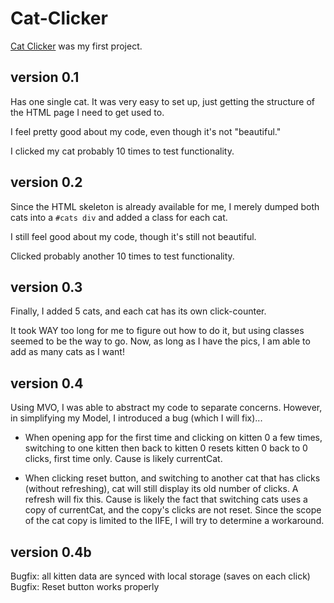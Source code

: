 # Cat-Clicker

[Cat Clicker](http://abustamam.github.io/Cat-Clicker) was my first project. 

## version 0.1

Has one single cat. It was very easy to set up, just getting the structure of the HTML page I need to get used to. 

I feel pretty good about my code, even though it's not "beautiful."

I clicked my cat probably 10 times to test functionality. 

## version 0.2

Since the HTML skeleton is already available for me, I merely dumped both cats into a `#cats div` and added a class for each cat. 

I still feel good about my code, though it's still not beautiful. 

Clicked probably another 10 times to test functionality. 

## version 0.3

Finally, I added 5 cats, and each cat has its own click-counter. 

It took WAY too long for me to figure out how to do it, but using classes seemed to be the way to go. Now, as long as I have the pics, I am able to add as many cats as I want!

## version 0.4 

Using MVO, I was able to abstract my code to separate concerns. However, in simplifying my Model, I introduced a bug (which I will fix)...

- When opening app for the first time and clicking on kitten 0 a few times, switching to one kitten then back to kitten 0 resets kitten 0 back to 0 clicks, first time only. Cause is likely currentCat.

- When clicking reset button, and switching to another cat that has clicks (without refreshing), cat will still display its old number of clicks. A refresh will fix this. Cause is likely the fact that switching cats uses a copy of currentCat, and the copy's clicks are not reset. Since the scope of the cat copy is limited to the IIFE, I will try to determine a workaround. 

## version 0.4b

Bugfix: all kitten data are synced with local storage (saves on each click)
Bugfix: Reset button works properly